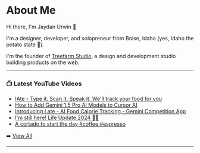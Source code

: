 # About Me

Hi there, I'm Jaydan Urwin 👋

I'm a designer, developer, and solopreneur from Boise, Idaho (yes, Idaho the potato state 🥔).

I'm the founder of [Treefarm Studio](https://treefarm.studio), a design and development studio building products on the web.

--- 

### 📺 Latest YouTube Videos 
<!-- YOUTUBE:START -->
- [IAte - Type it. Scan it. Speak it. We&#39;ll track your food for you](https://www.youtube.com/watch?v=2nZ2PPf-iaw)
- [How to Add Gemini 1.5 Pro AI Models to Cursor AI](https://www.youtube.com/watch?v=EGLL8w1JFqE)
- [Introducing I ate - AI Food Calorie Tracking - Gemini Competition App](https://www.youtube.com/watch?v=mgVl9ktza-I)
- [I&#39;m still here! Life Update 2024 👋🏼](https://www.youtube.com/watch?v=9AcAWs6KX2g)
- [A cortado to start the day #coffee #espresso](https://www.youtube.com/watch?v=6VauKoR5z1U)
<!-- YOUTUBE:END --> 

➡️ [View All](https://youtube.com/@JaydanUrwin) 

---

<!--
**jaydanurwin/jaydanurwin** is a ✨ _special_ ✨ repository because its `README.md` (this file) appears on your GitHub profile.

Here are some ideas to get you started:

- 🔭 I’m currently working on ...
- 🌱 I’m currently learning ...
- 👯 I’m looking to collaborate on ...
- 🤔 I’m looking for help with ...
- 💬 Ask me about ...
- 📫 How to reach me: ...
- 😄 Pronouns: ...
- ⚡ Fun fact: ...
-->
